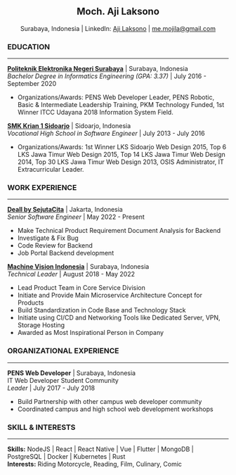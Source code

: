 <h2 align="center">
  Moch. Aji Laksono
</h2>
<p align="center">
  Surabaya, Indonesia | LinkedIn: <a href="https://www.linkedin.com/in/mojila/">Aji Laksono</a> | <a href="mailto:me.mojila@gmail.com">me.mojila@gmail.com</a>
</p>

<h3>EDUCATION</h3>
<hr/>
<p>
  <b><a href="https://www.pens.ac.id/">Politeknik Elektronika Negeri Surabaya</a></b> | <span>Surabaya, Indonesia</span> 
  <br/>
  <i>Bachelor Degree in Informatics Engineering (GPA: 3.37)</i> | July 2016 - September 2020
  <ul>
    <li>
      Organizations/Awards: PENS Web Developer Leader, PENS Robotic, Basic & Intermediate Leadership Training, PKM Technology Funded, 1st Winner ITCC Udayana 2018 Information System Field.
    </li>
  </ul>
</p>
<p>
  <b><a href="http://smkkrian1.sch.id/">SMK Krian 1 Sidoarjo</b></a> | <span>Sidoarjo, Indonesia</span> 
  <br/>
  <i>Vocational High School in Software Engineer</i> | July 2013 - July 2016
  <ul>
    <li>
      Organizations/Awards: 1st Winner LKS Sidoarjo Web Design 2015, Top 6 LKS Jawa Timur Web Design 2015, Top 14 LKS Jawa Timur Web Design 2014, Top 30 LKS Jawa Timur Web Design 2013, OSIS Administrator, IT Extracurricular Leader.
    </li>
  </ul>
</p>

<h3>WORK EXPERIENCE</h3>
<hr/>
<p>
  <b><a href="https://usedeall.com/">Deall by SejutaCita</a></b> | <span>Jakarta, Indonesia</span>
  <br/>
  <i>Senior Software Engineer</i> | May 2022 - Present
  <ul>
    <li>Make Technical Product Requirement Document Analysis for Backend</li>
    <li>Investigate & Fix Bug</li>
    <li>Code Review for Backend</li>
    <li>Job Portal Backend development</li>
  </ul>
</p>
<p>
  <b><a href="https://www.machinevision.global/">Machine Vision Indonesia</a></b> | <span>Surabaya, Indonesia</span> 
  <br/>
  <i>Technical Leader</i> | August 2018 - May 2022
  <ul>
    <li>Lead Product Team in Core Service Division</li>
    <li>Initiate and Provide Main Microservice Architecture Concept for Products</li>
    <li>Build Standardization in Code Base and Technology Stack</li>
    <li>Initiate using CI/CD and Networking Tools like Dedicated Server, VPN, Storage Hosting</li>
    <li>Awarded as Most Inspirational Person in Company</li>
  </ul>
</p>

<h3>ORGANIZATIONAL EXPERIENCE</h3>
<hr/>
<p>
  <b>PENS Web Developer</b> | <span>Surabaya, Indonesia</span> <br/>
  IT Web Developer Student Community
  <br/>
  <i>Leader</i> | July 2017 - July 2018
  <ul>
    <li>Build Partnership with other campus web developer community</li>
    <li>Coordinated campus and high school web development workshops</li>
  </ul>
</p>

<h3>SKILL & INTERESTS</h3>
<hr/>
<p>
  <b>Skills:</b> NodeJS | React | React Native | Vue | Flutter | MongoDB | PostgreSQL | Docker | Kubernetes | Rust
  <br/>
  <b>Interests:</b> Riding Motorcycle, Reading, Film, Culinary, Comic
</p>
